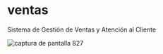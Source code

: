 # ventas
Sistema de Gestión de Ventas y Atención al Cliente

![captura de pantalla 827](https://user-images.githubusercontent.com/20296243/37435831-f3ee12ce-27b2-11e8-9ddb-2dc8ffb5d964.png)

